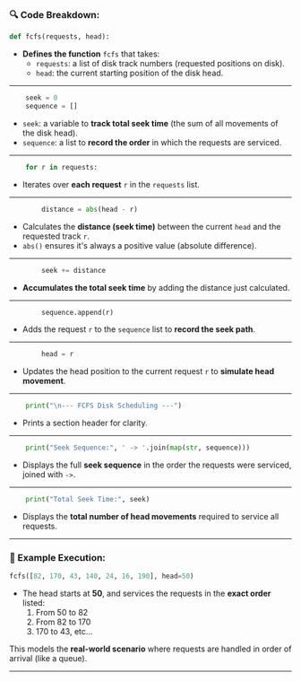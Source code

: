 ### 🔍 Code Breakdown:

```python
def fcfs(requests, head):
```

- **Defines the function** `fcfs` that takes:
  - `requests`: a list of disk track numbers (requested positions on disk).
  - `head`: the current starting position of the disk head.

---

```python
    seek = 0
    sequence = []
```

- `seek`: a variable to **track total seek time** (the sum of all movements of the disk head).
- `sequence`: a list to **record the order** in which the requests are serviced.

---

```python
    for r in requests:
```

- Iterates over **each request** `r` in the `requests` list.

---

```python
        distance = abs(head - r)
```

- Calculates the **distance (seek time)** between the current `head` and the requested track `r`.
- `abs()` ensures it's always a positive value (absolute difference).

---

```python
        seek += distance
```

- **Accumulates the total seek time** by adding the distance just calculated.

---

```python
        sequence.append(r)
```

- Adds the request `r` to the `sequence` list to **record the seek path**.

---

```python
        head = r
```

- Updates the head position to the current request `r` to **simulate head movement**.

---

```python
    print("\n--- FCFS Disk Scheduling ---")
```

- Prints a section header for clarity.

---

```python
    print("Seek Sequence:", ' -> '.join(map(str, sequence)))
```

- Displays the full **seek sequence** in the order the requests were serviced, joined with `->`.

---

```python
    print("Total Seek Time:", seek)
```

- Displays the **total number of head movements** required to service all requests.

---

### 🧪 Example Execution:

```python
fcfs([82, 170, 43, 140, 24, 16, 190], head=50)
```

- The head starts at **50**, and services the requests in the **exact order** listed:
  1. From 50 to 82
  2. From 82 to 170
  3. 170 to 43, etc...

This models the **real-world scenario** where requests are handled in order of arrival (like a queue).

---
